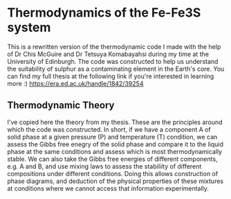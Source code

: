 # Thermodynamics of the Fe-Fe3S system
This is a rewritten version of the thermodynamic code I made with the help of Dr Chis McGuire and Dr Tetsuya Komabayahsi during my time at the University of Edinburgh.
The code was constructed to help us understand the suitability of sulphur as a contaminating element in the Earth's core.
You can find my full thesis at the following link if you're interested in learning more :) https://era.ed.ac.uk/handle/1842/39254 

## Thermodynamic Theory
I've copied here the theory from my thesis. These are the principles around which the code was constructed. In short, if we have a component A of solid phase at a given pressure (P) and temperature (T) condition, we can assess the Gibbs
free enegry of the solid phase and compare it to the liquid phase at the same conditions and assess which is most thermodynamically stable. We can also take the Gibbs free energies of different components, e.g. A and B, and use
mixing laws to assess the stabiliity of different compositions under different conditions. Doing this allows construction of phase diagrams, and deduction of the physical properties of these mixtures at conditions where we
cannot access that information experimentally. 
